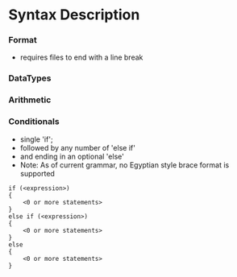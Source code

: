 # Syntax Description

### Format
- requires files to end with a line break

### DataTypes

### Arithmetic

### Conditionals
- single 'if';
- followed by any number of 'else if'
- and ending in an optional 'else'
- Note: As of current grammar, no Egyptian style brace format is supported
```
if (<expression>)
{
    <0 or more statements>
}
else if (<expression>)
{
    <0 or more statements>
}
else
{
    <0 or more statements>
}
```
